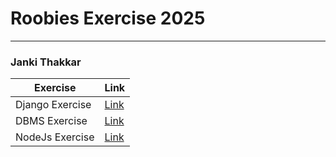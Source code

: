 # Roobies Exercise 2025
---
### Janki Thakkar

| Exercise       |  Link                                                                |
|----------------|----------------------------------------------------------------------|
|Django Exercise   | [Link](https://github.com/jankithakkar-aub/JobPortal) |
| DBMS Exercise    | [Link](https://github.com/jankithakkar-aub/PartnershipManagmentSystem) |
| NodeJs Exercise  | [Link](https://github.com/jankithakkar-aub/UserAuth) |

